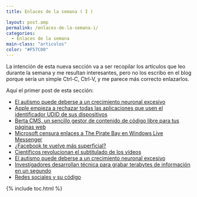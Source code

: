 ```yaml
---
title: Enlaces de la semana ( I )

layout: post.amp
permalink: /enlaces-de-la-semana-i/
categories:
  - Enlaces de la semana
main-class: "articulos"
color: "#F57C00"
---
```

La intención de esta nueva sección va a ser recopilar los artículos que leo durante la semana y me resultan interesantes, pero no los escribo en el blog porque sería un simple Ctrl-C, Ctrl-V, y me parece más correcto enlazarlos.

Aquí el primer post de esta sección:

  * <a target="_blank" href="http://alt1040.com/2012/03/el-autismo-puede-deberse-a-un-crecimiento-neuronal-excesivo">El autismo puede deberse a un crecimiento neuronal excesivo</a>
  * <a target="_blank" href="http://www.genbeta.com/movil/apple-empieza-a-rechazar-todas-las-aplicaciones-que-usen-el-identificador-udid-de-sus-dispositivos">Apple empieza a rechazar todas las aplicaciones que usen el identificador UDID de sus dispositivos</a>
  * <a target="_blank" href="http://www.genbeta.com/web/berta-cms-un-sencillo-gestor-de-contenido-de-codigo-libre-para-tus-paginas-web">Berta CMS, un sencillo gestor de contenido de código libre para tus páginas web</a>
  * <a target="_blank" href="http://www.genbeta.com/mensajeria-instantanea/microsoft-censura-enlaces-a-the-pirate-bay-en-windows-live-messenger">Microsoft censura enlaces a The Pirate Bay en Windows Live Messenger</a>
  * <a target="_blank" href="http://www.trecebits.com/2012/03/24/facebook-te-vuelve-mas-superficial/">¿Facebook te vuelve más superficial? </a>
  * <a target="_blank" href="http://alt1040.com/2012/03/cientificos-revolucionan-el-subtitulado-de-los-videos">Científicos revolucionan el subtitulado de los vídeos</a>
  * <a target="_blank" href="http://alt1040.com/2012/03/el-autismo-puede-deberse-a-un-crecimiento-neuronal-excesivo">El autismo puede deberse a un crecimiento neuronal excesivo</a>
  * <a target="_blank" href="http://alt1040.com/2012/03/investigacion-grabar-terabytes-en-un-segundo">Investigadores desarrollan técnica para grabar terabytes de información en un segundo</a>
  * <a target="_blank" href="http://www.guzman6001.com.ve/posts/view/35/redes-sociales-y-su-codigo">Redes sociales y su código</a></p> </p> </p> </p> </p> </p> </p> </p> </p> </p> </p> </p> </p> </p> </p> </p> </p> </p> </p> </p> </p> </p> </p></p>



{% include toc.html %}

